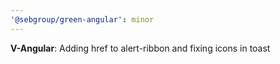 ```yaml
---
'@sebgroup/green-angular': minor
---
```


**V-Angular**: Adding href to alert-ribbon and fixing icons in toast
